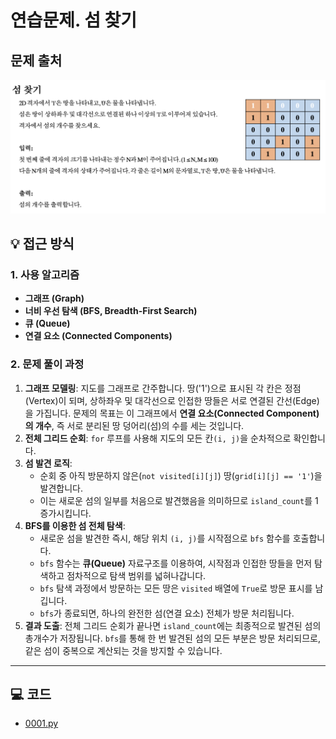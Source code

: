 # 연습문제. 섬 찾기

## 문제 출처
![문제](../../images/12-island.png)

## 💡 접근 방식

### 1. 사용 알고리즘
* **그래프 (Graph)**
* **너비 우선 탐색 (BFS, Breadth-First Search)**
* **큐 (Queue)**
* **연결 요소 (Connected Components)**

### 2. 문제 풀이 과정
1.  **그래프 모델링**: 지도를 그래프로 간주합니다. 땅('1')으로 표시된 각 칸은 정점(Vertex)이 되며, 상하좌우 및 대각선으로 인접한 땅들은 서로 연결된 간선(Edge)을 가집니다. 문제의 목표는 이 그래프에서 **연결 요소(Connected Component)의 개수**, 즉 서로 분리된 땅 덩어리(섬)의 수를 세는 것입니다.
2.  **전체 그리드 순회**: `for` 루프를 사용해 지도의 모든 칸`(i, j)`을 순차적으로 확인합니다.
3.  **섬 발견 로직**:
    * 순회 중 아직 방문하지 않은(`not visited[i][j]`) 땅(`grid[i][j] == '1'`)을 발견합니다.
    * 이는 새로운 섬의 일부를 처음으로 발견했음을 의미하므로 `island_count`를 1 증가시킵니다.
4.  **BFS를 이용한 섬 전체 탐색**:
    * 새로운 섬을 발견한 즉시, 해당 위치 `(i, j)`를 시작점으로 `bfs` 함수를 호출합니다.
    * `bfs` 함수는 **큐(Queue)** 자료구조를 이용하여, 시작점과 인접한 땅들을 먼저 탐색하고 점차적으로 탐색 범위를 넓혀나갑니다.
    * `bfs` 탐색 과정에서 방문하는 모든 땅은 `visited` 배열에 `True`로 방문 표시를 남깁니다.
    * `bfs`가 종료되면, 하나의 완전한 섬(연결 요소) 전체가 방문 처리됩니다.
5.  **결과 도출**: 전체 그리드 순회가 끝나면 `island_count`에는 최종적으로 발견된 섬의 총개수가 저장됩니다. `bfs`를 통해 한 번 발견된 섬의 모든 부분은 방문 처리되므로, 같은 섬이 중복으로 계산되는 것을 방지할 수 있습니다.

---

## 💻 코드
* [0001.py](0001.py)